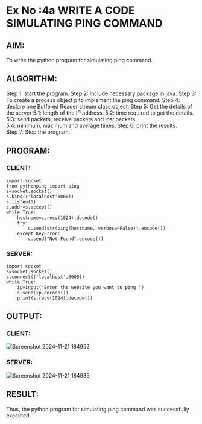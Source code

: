 # Ex No :4a WRITE A CODE SIMULATING PING COMMAND
## AIM:
To write the python program for simulating ping command. 
## ALGORITHM:
Step 1: start the program. 
Step 2: Include necessary package in java. 
Step 3: To create a process object p to implement the ping command. 
Step 4: declare one Buffered Reader stream class object. 
Step 5: Get the details of the server 
     5:1: length of the IP address. 
     5:2: time required to get the details. 
     5:3: send packets, receive packets and lost packets.  
     5.4: minimum, maximum and average times. 
Step 6: print the results.  
Step 7: Stop the program. 

## PROGRAM:
### CLIENT:
```
import socket 
from pythonping import ping 
s=socket.socket() 
s.bind(('localhost'8000)) 
s.listen(5) 
c,addr=s.accept() 
while True: 
    hostname=c.recv(1024).decode() 
    try: 
        c.send(str(ping(hostname, verbose=False)).encode()) 
    except KeyError: 
        c.send("Not Found".encode()) 
```
### SERVER:
```
import socket 
s=socket.socket() 
s.connect(('localhost',8000)) 
while True: 
    ip=input("Enter the website you want to ping ") 
    s.send(ip.encode()) 
    print(s.recv(1024).decode()) 
```
## OUTPUT:
### CLIENT:

![Screenshot 2024-11-21 184952](https://github.com/user-attachments/assets/5da93ceb-c23f-452a-af9e-bc58a5781158)


### SERVER:

![Screenshot 2024-11-21 184935](https://github.com/user-attachments/assets/3f11a940-a0cd-4a26-ac9a-b80f1ed9220f)


## RESULT:
Thus, the python program for simulating ping command was successfully executed. 

